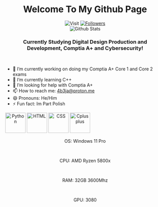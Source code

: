 <h1 align="middle">Welcome To My Github Page</h1>

<div align="middle">
 <img src="https://visitor-badge-reloaded.herokuapp.com/badge?page_id=4b3j&logo=Github" alt="Visit">
 <a href='https://github.com/4b3j?tab=followers'>
     <img src="https://custom-icon-badges.herokuapp.com/github/followers/4b3j?logo=person-add&label=Follow" alt="Followers">
 </a>
 <br>
 <img src="https://github-readme-streak-stats.herokuapp.com?user=4b3j&theme=blueberry_duo" alt="Github Stats">
 <br>
 <h3>Currently Studying Digital Design Production and Development, Comptia A+ and Cybersecurity!</h3>
 <br>
</div>

- 🔭 I’m currently working on doing my Comptia A+ Core 1 and Core 2 exams
- 🌱 I’m currently learning C++
- 🤔 I’m looking for help with Comptia A+
- 📫 How to reach me: 4b3ja@proton.me
- 😄 Pronouns: He/Him
- ⚡ Fun fact: Im Part Polish

<div style="display: inline-block; background-color:'white';" align="middle">
                <a style="cursor:pointer"><img src="https://cdn.jsdelivr.net/gh/devicons/devicon/icons/python/python-original.svg" alt="Python" height="64" width="64"></a>
                <a style="cursor:pointer"><img src="https://cdn.jsdelivr.net/gh/devicons/devicon/icons/html5/html5-original-wordmark.svg" alt="HTML" height="64" width="64"></a>
                <a style="cursor:pointer"><img src="https://cdn.jsdelivr.net/gh/devicons/devicon/icons/css3/css3-original-wordmark.svg" alt="CSS" height="64" width="64"></a>
                <a style="cursor:pointer"><img src="https://cdn.jsdelivr.net/gh/devicons/devicon/icons/cplusplus/cplusplus-original.svg" alt="Cplusplus" height="64" width="64"></a>
</div>

<br>

<div align="middle">
 <p>OS: Windows 11 Pro</p>
 <br>
 <p>CPU: AMD Ryzen 5800x</p>
 <br>
 <p>RAM: 32GB 3600Mhz</p>
 <br>
 <p>GPU: 3080</p>
</div>
